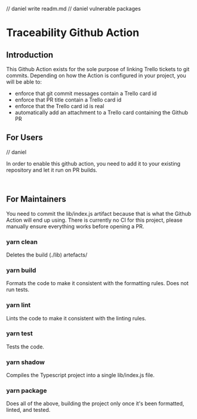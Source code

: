 // daniel write readm.md
// daniel vulnerable packages

# Traceability Github Action

## Introduction
This Github Action exists for the sole purpose of linking Trello tickets to git commits. Depending on how the 
Action is configured in your project, you will be able to:
- enforce that git commit messages contain a Trello card id
- enforce that PR title contain a Trello card id
- enforce that the Trello card id is real
- automatically add an attachment to a Trello card containing the Github PR

## For Users 

// daniel

In order to enable this github action, you need to add it to your existing repository and let it run on PR builds.

```


```

## For Maintainers

You need to commit the lib/index.js artifact because that is what the Github Action will end up using. There is 
currently no CI for this project, please manually ensure everything works before opening a PR.

### yarn clean

Deletes the build (./lib) artefacts/

### yarn build

Formats the code to make it consistent with the formatting rules. Does not run tests.

### yarn lint

Lints the code to make it consistent with the linting rules.

### yarn test

Tests the code.

### yarn shadow

Compiles the Typescript project into a single lib/index.js file. 

### yarn package

Does all of the above, building the project only once it's been formatted, linted, and tested.
